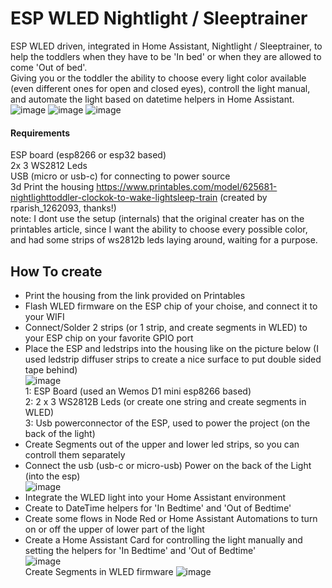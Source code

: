 # ESP WLED Nightlight / Sleeptrainer
ESP WLED driven, integrated in Home Assistant, Nightlight / Sleeptrainer, to help the toddlers when they have to be 'In bed' or when they are allowed to come 'Out of bed'.  
Giving you or the toddler the ability to choose every light color available (even different ones for open and closed eyes), controll the light manual, and automate the light based on datetime helpers in Home Assistant.  
![image](https://github.com/kippesikgithub/esp_kids_nightlight/assets/100353268/b9dae179-6cb1-4d85-9185-682a2aa91dea)
![image](https://github.com/kippesikgithub/esp_kids_nightlight/assets/100353268/044eaf4b-2680-4f82-8fa0-32f2fb62c527)
![image](https://github.com/kippesikgithub/esp_kids_nightlight/assets/100353268/16167580-d81c-400a-beb6-447158b5ab55)


#### Requirements
ESP board (esp8266 or esp32 based)  
2x 3 WS2812 Leds  
USB (micro or usb-c) for connecting to power source  
3d Print the housing https://www.printables.com/model/625681-nightlighttoddler-clockok-to-wake-lightsleep-train (created by rparish_1262093, thanks!)  
note: I dont use the setup (internals) that the original creater has on the printables article, since I want the ability to choose every possible color, and had some strips of ws2812b leds laying around, waiting for a purpose.    
## How To create
- Print the housing from the link provided on Printables  
- Flash WLED firmware on the ESP chip of your choise, and connect it to your WIFI  
- Connect/Solder 2 strips (or 1 strip, and create segments in WLED) to your ESP chip on your favorite GPIO port  
- Place the ESP and ledstrips into the housing like on the picture below (I used ledstrip diffuser strips to create a nice surface to put double sided tape behind)  
![image](https://github.com/kippesikgithub/esp_kids_nightlight/assets/100353268/7f787ed2-508f-4db0-bd42-5ef298da0aab)  
1: ESP Board (used an Wemos D1 mini esp8266 based)  
2: 2 x 3 WS2812B Leds (or create one string and create segments in WLED)  
3: Usb powerconnector of the ESP, used to power the project (on the back of the light)  
- Create Segments out of the upper and lower led strips, so you can controll them separately  
- Connect the usb (usb-c or micro-usb) Power on the back of the Light (into the esp)  
![image](https://github.com/kippesikgithub/esp_kids_nightlight/assets/100353268/05f606d3-38ad-4dd0-889f-0aa93d2951a3)  
- Integrate the WLED light into your Home Assistant environment  
- Create to DateTime helpers for 'In Bedtime' and 'Out of Bedtime'  
- Create some flows in Node Red or Home Assistant Automations to turn on or off the upper of lower part of the light  
- Create a Home Assistant Card for controlling the light manually and setting the helpers for 'In Bedtime' and 'Out of Bedtime'  
![image](https://github.com/kippesikgithub/esp_kids_nightlight/assets/100353268/3b8c5334-b40a-4f48-a857-741b47420682)  
Create Segments in WLED firmware
![image](https://github.com/kippesikgithub/esp_kids_nightlight/assets/100353268/0d30ec03-53e9-48bc-a2e7-03021004e06c)
